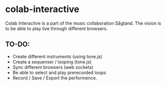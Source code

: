 # colab-interactive
Colab Interactive is a part of the music collaboration Sågtand. The vision is to be able to play live through different browsers.

## TO-DO:
* Create different instruments (using tone.js)
* Create a sequenser / looping (tone.js)
* Sync different browsers (web sockets)
* Be able to select and play prerecorded loops
* Record / Save / Export the performence.
